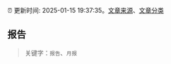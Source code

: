 :alarm_clock: 更新时间: 2025-01-15 19:37:35。[文章来源](/README.md)、[文章分类](/TAGS.md)

## 报告


> 关键字：`报告`、`月报`



